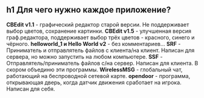 h1 Для чего нужно каждое приложение?
---
**CBEdit v1.1** - графический редактор старой версии. Не поддерживает выбор цветов, сохранение картинки.
**CBEdit v1.5** - улучшенная версия граф.редактора, поддерживает выбор трёх цветов - красного, синего и чёрного.
**helloworld_1 и Hello World v2** - без комментариев...
**SRF** - Приниматель и отправлятель файлов с клиента/на клиент. Написан для сервера, но можно запустить на любом компьютере.
**SSF** - Отправлятель/приниматель файлов с/на сервер. Написан для клиента. В скором объединю эти программы.
**WirelessMSG** - глобальный чат, работающий на беспроводной сетевой карте.
**opendoor** - программа, открывающая дверь, когда датчик движения сработает на игрока. Написан для себя.
